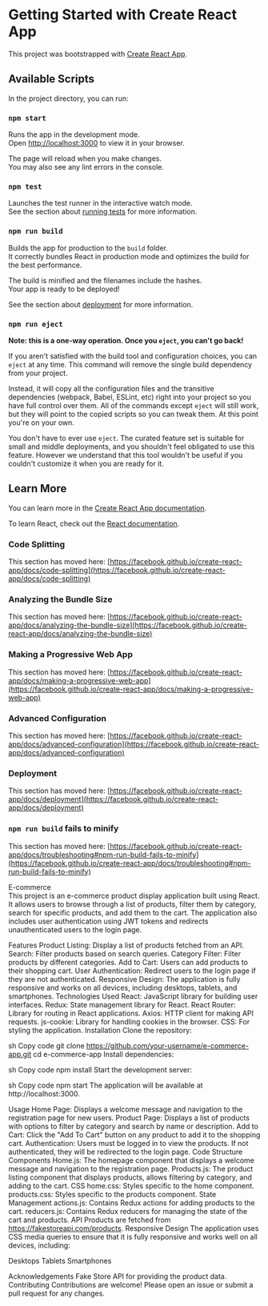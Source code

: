 # Getting Started with Create React App

This project was bootstrapped with [Create React App](https://github.com/facebook/create-react-app).

## Available Scripts

In the project directory, you can run:

### `npm start`

Runs the app in the development mode.\
Open [http://localhost:3000](http://localhost:3000) to view it in your browser.

The page will reload when you make changes.\
You may also see any lint errors in the console.

### `npm test`

Launches the test runner in the interactive watch mode.\
See the section about [running tests](https://facebook.github.io/create-react-app/docs/running-tests) for more information.

### `npm run build`

Builds the app for production to the `build` folder.\
It correctly bundles React in production mode and optimizes the build for the best performance.

The build is minified and the filenames include the hashes.\
Your app is ready to be deployed!

See the section about [deployment](https://facebook.github.io/create-react-app/docs/deployment) for more information.

### `npm run eject`

**Note: this is a one-way operation. Once you `eject`, you can't go back!**

If you aren't satisfied with the build tool and configuration choices, you can `eject` at any time. This command will remove the single build dependency from your project.

Instead, it will copy all the configuration files and the transitive dependencies (webpack, Babel, ESLint, etc) right into your project so you have full control over them. All of the commands except `eject` will still work, but they will point to the copied scripts so you can tweak them. At this point you're on your own.

You don't have to ever use `eject`. The curated feature set is suitable for small and middle deployments, and you shouldn't feel obligated to use this feature. However we understand that this tool wouldn't be useful if you couldn't customize it when you are ready for it.

## Learn More

You can learn more in the [Create React App documentation](https://facebook.github.io/create-react-app/docs/getting-started).

To learn React, check out the [React documentation](https://reactjs.org/).

### Code Splitting

This section has moved here: [https://facebook.github.io/create-react-app/docs/code-splitting](https://facebook.github.io/create-react-app/docs/code-splitting)

### Analyzing the Bundle Size

This section has moved here: [https://facebook.github.io/create-react-app/docs/analyzing-the-bundle-size](https://facebook.github.io/create-react-app/docs/analyzing-the-bundle-size)

### Making a Progressive Web App

This section has moved here: [https://facebook.github.io/create-react-app/docs/making-a-progressive-web-app](https://facebook.github.io/create-react-app/docs/making-a-progressive-web-app)

### Advanced Configuration

This section has moved here: [https://facebook.github.io/create-react-app/docs/advanced-configuration](https://facebook.github.io/create-react-app/docs/advanced-configuration)

### Deployment

This section has moved here: [https://facebook.github.io/create-react-app/docs/deployment](https://facebook.github.io/create-react-app/docs/deployment)

### `npm run build` fails to minify

This section has moved here: [https://facebook.github.io/create-react-app/docs/troubleshooting#npm-run-build-fails-to-minify](https://facebook.github.io/create-react-app/docs/troubleshooting#npm-run-build-fails-to-minify)


E-commerce  
This project is an e-commerce product display application built using React. It allows users to browse through a list of products, filter them by category, search for specific products, and add them to the cart. The application also includes user authentication using JWT tokens and redirects unauthenticated users to the login page.

Features
Product Listing: Display a list of products fetched from an API.
Search: Filter products based on search queries.
Category Filter: Filter products by different categories.
Add to Cart: Users can add products to their shopping cart.
User Authentication: Redirect users to the login page if they are not authenticated.
Responsive Design: The application is fully responsive and works on all devices, including desktops, tablets, and smartphones.
Technologies Used
React: JavaScript library for building user interfaces.
Redux: State management library for React.
React Router: Library for routing in React applications.
Axios: HTTP client for making API requests.
js-cookie: Library for handling cookies in the browser.
CSS: For styling the application.
Installation
Clone the repository:

sh
Copy code
git clone https://github.com/your-username/e-commerce-app.git
cd e-commerce-app
Install dependencies:

sh
Copy code
npm install
Start the development server:

sh
Copy code
npm start
The application will be available at http://localhost:3000.

Usage
Home Page: Displays a welcome message and navigation to the registration page for new users.
Product Page: Displays a list of products with options to filter by category and search by name or description.
Add to Cart: Click the "Add To Cart" button on any product to add it to the shopping cart.
Authentication: Users must be logged in to view the products. If not authenticated, they will be redirected to the login page.
Code Structure
Components
Home.js: The homepage component that displays a welcome message and navigation to the registration page.
Products.js: The product listing component that displays products, allows filtering by category, and adding to the cart.
CSS
home.css: Styles specific to the home component.
products.css: Styles specific to the products component.
State Management
actions.js: Contains Redux actions for adding products to the cart.
reducers.js: Contains Redux reducers for managing the state of the cart and products.
API
Products are fetched from https://fakestoreapi.com/products.
Responsive Design
The application uses CSS media queries to ensure that it is fully responsive and works well on all devices, including:

Desktops
Tablets
Smartphones
 

Acknowledgements
Fake Store API for providing the product data.
Contributing
Contributions are welcome! Please open an issue or submit a pull request for any changes.